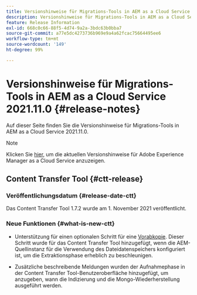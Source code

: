 ```yaml
---
title: Versionshinweise für Migrations-Tools in AEM as a Cloud Service 2021.11.0
description: Versionshinweise für Migrations-Tools in AEM as a Cloud Service 2021.11.0
feature: Release Information
exl-id: 668c0c66-88f5-4d74-9a2a-3bdc63b0bba7
source-git-commit: a77e5dc4273736b969e9a4a62fcac75664495ee6
workflow-type: tm+mt
source-wordcount: '149'
ht-degree: 99%

---
```


# Versionshinweise für Migrations-Tools in AEM as a Cloud Service 2021.11.0 {#release-notes}

Auf dieser Seite finden Sie die Versionshinweise für Migrations-Tools in AEM as a Cloud Service 2021.11.0.

>[!NOTE]
>Klicken Sie [hier](https://experienceleague.adobe.com/docs/experience-manager-cloud-service/release-notes/release-notes/release-notes-current.html?lang=de), um die aktuellen Versionshinweise für Adobe Experience Manager as a Cloud Service anzuzeigen.

## Content Transfer Tool {#ctt-release}

### Veröffentlichungsdatum {#release-date-ctt}

Das Content Transfer Tool 1.7.2 wurde am 1. November 2021 veröffentlicht.

### Neue Funktionen {#what-is-new-ctt}

* Unterstützung für einen optionalen Schritt für eine [Vorabkopie](https://experienceleague.adobe.com/docs/experience-manager-cloud-service/moving/cloud-migration/content-transfer-tool/handling-large-content-repositories.html). Dieser Schritt wurde für das Content Transfer Tool hinzugefügt, wenn die AEM-Quellinstanz für die Verwendung des Dateidatenspeichers konfiguriert ist, um die Extraktionsphase erheblich zu beschleunigen.

* Zusätzliche beschreibende Meldungen wurden der Aufnahmephase in der Content Transfer Tool-Benutzeroberfläche hinzugefügt, um anzugeben, wann die Indizierung und die Mongo-Wiederherstellung ausgeführt werden.
